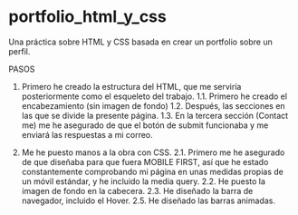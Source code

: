 # portfolio_html_y_css
Una práctica sobre HTML y CSS basada en crear un portfolio sobre un perfil.

PASOS

1. Primero he creado la estructura del HTML, que me serviría posteriormente como el esqueleto del trabajo.
    1.1. Primero he creado el encabezamiento (sin imagen de fondo)
    1.2. Después, las secciones en las que se divide la presente página.
    1.3. En la tercera sección (Contact me) me he asegurado de que el botón de submit funcionaba y me enviará las respuestas a mi correo.

2. Me he puesto manos a la obra con CSS.
    2.1. Primero me he asegurado de que diseñaba para que fuera MOBILE FIRST, así que he estado constantemente comprobando mi página en unas medidas propias de un móvil estándar, y he incluido la media query.
    2.2. He puesto la imagen de fondo en la cabecera.
    2.3. He diseñado la barra de navegador, incluido el Hover.
    2.5. He diseñado las barras animadas.



